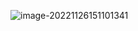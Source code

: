 ![image-20221126151101341](https://blog-img-zbt.oss-cn-beijing.aliyuncs.com/picture/wuyang/202211261511058.png)